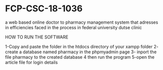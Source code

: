 # FCP-CSC-18-1036
a web based online doctor to pharmacy management system that adresses in efficiencies faced in the process in federal university dutse clinic 

 HOW TO RUN THE SOFTWARE

1-Copy and paste the folder in the htdocs directory of your xampp folder
2- create a database named pharmacy in the phpmyadmin page
3- inport the file pharmacy to the created database
4 then run the program
5-open the article file for login details 
